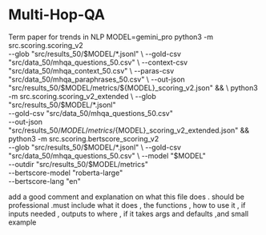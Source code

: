 # Multi-Hop-QA
Term paper for trends in NLP
MODEL=gemini_pro
python3 -m src.scoring.scoring_v2 \
  --glob "src/results_50/$MODEL/*.jsonl" \
  --gold-csv "src/data_50/mhqa_questions_50.csv" \
  --context-csv "src/data_50/mhqa_context_50.csv" \
  --paras-csv "src/data_50/mhqa_paraphrases_50.csv" \
  --out-json "src/results_50/$MODEL/metrics/${MODEL}_scoring_v2.json" && \
python3 -m src.scoring.scoring_v2_extended \
  --glob "src/results_50/$MODEL/*.jsonl" \
  --gold-csv "src/data_50/mhqa_questions_50.csv" \
  --out-json "src/results_50/$MODEL/metrics/${MODEL}_scoring_v2_extended.json" && \
python3 -m src.scoring.bertscore_scoring_v2 \
  --glob "src/results_50/$MODEL/*.jsonl" \
  --gold-csv "src/data_50/mhqa_questions_50.csv" \
  --model "$MODEL" \
  --outdir "src/results_50/$MODEL/metrics" \
  --bertscore-model "roberta-large" \
  --bertscore-lang "en"

  
  add a good comment and explanation on what this file does . should be professional .must include
   what it does , the functions , how to use it , if inputs needed , outputs to where , if it takes args and defaults ,and small example